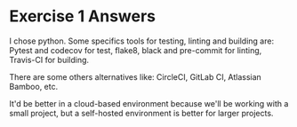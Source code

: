 # Exercise 1 Answers

I chose python. Some specifics tools for testing, linting and building are: Pytest and codecov for test, flake8, black and pre-commit for linting, Travis-CI for building.

There are some others alternatives like: CircleCI, GitLab CI, Atlassian Bamboo, etc.

It'd be better in a cloud-based environment because we'll be working with a small project, but a self-hosted environment is better for larger projects.
